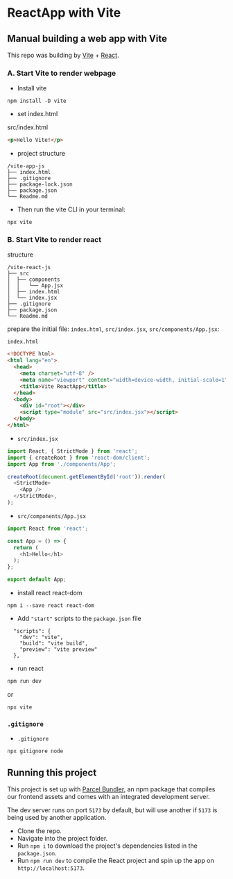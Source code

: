 # ReactApp with Vite

## Manual building a web app with Vite

This repo was building by [Vite](https://vitejs.dev/guide/) + [React](https://stackblitz.com/edit/vitejs-vite-5hwepw?file=index.html&terminal=dev).

###  A. Start Vite to render webpage

- Install vite 

```
npm install -D vite
```

- set index.html

src/index.html

```html
<p>Hello Vite!</p>
```

-   project structure

```
/vite-app-js
├── index.html 
├── .gitignore 
├── package-lock.json 
├── package.json 
└── Readme.md
```

- Then run the vite CLI in your terminal:

```
npx vite 
```

###  B. Start Vite to render react

structure

```
/vite-react-js
├── src 
│  ├── components
│  │   └── App.jsx
│  ├── index.html 
│  └── index.jsx
├── .gitignore 
├── package.json 
└── Readme.md
```

prepare the initial file: `index.html`, `src/index.jsx`, `src/components/App.jsx`:

`index.html`
```html
<!DOCTYPE html>
<html lang="en">
  <head>
    <meta charset="utf-8" />
    <meta name="viewport" content="width=device-width, initial-scale=1">
    <title>Vite ReactApp</title>
  </head>
  <body>
    <div id="root"></div>
    <script type="module" src="src/index.jsx"></script>
  </body>
</html>
```

-   `src/index.jsx`

```js
import React, { StrictMode } from 'react';  
import { createRoot } from 'react-dom/client';
import App from './components/App';     

createRoot(document.getElementById('root')).render(
  <StrictMode>
    <App />
  </StrictMode>,
);
```

-   `src/components/App.jsx`

```js
import React from 'react';

const App = () => {
  return (
    <h1>Hello</h1>
  );
};

export default App;
```

- install react react-dom

```
npm i --save react react-dom  
```

- Add `"start"` scripts to the `package.json` file  

```
  "scripts": {
    "dev": "vite", 
    "build": "vite build", 
    "preview": "vite preview" 
  },
```

- run react

```sh
npm run dev
```

or

```sh
npx vite 
```

### `.gitignore`

- `.gitignore`

```
npx gitignore node
```

## Running this project

This project is set up with [Parcel Bundler](https://parceljs.org/), an npm package
that compiles our frontend assets and comes with an integrated development server.

The dev server runs on port `5173` by default, but will use another if `5173` is
being used by another application.

- Clone the repo.
- Navigate into the project folder.
- Run `npm i` to download the project's dependencies listed in the `package.json`.
- Run `npm run dev` to compile the React project and spin up the app on `http://localhost:5173`.

